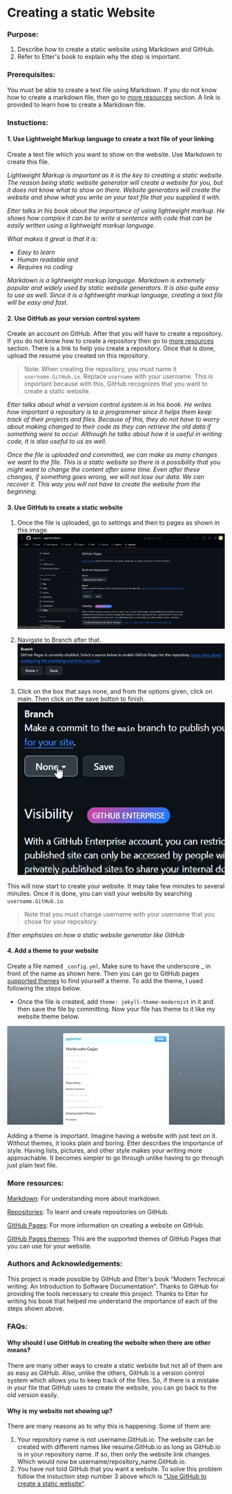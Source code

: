 # Creating a static Website
### Purpose:
1. Describe how to create a static website using Markdown and GitHub.
2. Refer to Etter's book to explain why the step is important.
### Prerequisites:
You must be able to create a text file using Markdown. If you do not know how to create a markdown file, then go to [more resources](#More-resources) section. A link is provided to learn how to create a Markdown file.
### Instuctions:

#### 1. Use Lightweight Markup language to create a text file of your linking
Create a text file which you want to show on the website. Use Markdown to create this file.

*Lightweight Markup is important as it is the key to creating a static website. The reason being static website generator will create a website for you, but it does not know what to show on there. Website generators will create the website and show what you write on your text file that you supplied it with.*

*Etter talks in his book about the importance of using lightweight markup. He shows how complex it can be to write a sentence with code that can be easily written using a lightweight markup language.*

*What makes it great is that it is:* 

* *Easy to learn*
* *Human readable and*
* *Requires no coding*

*Markdown is a lightweight markup language. Markdown is extremely popular and widely used by static website generators. It is also quite easy to use as well. Since it is a lightweight markup language, creating a text file will be easy and fast.*

#### 2. Use GitHub as your version control system

Create an account on GitHub. After that you will have to create a repository. If you do not know how to create a repository then go to [more resources](#More-resources) section. There is a link to help you create a repository. Once that is done, upload the resume you created on this repository.

> Note: When creating the repository, you must name it ```username.GitHub.io```. Replace ```username``` with your username. This is important because with this, GitHub recognizes  that you want to create a static website.

*Etter talks about what a version control system is in his book. He writes how important a repository is to a programmer since it helps them keep track of their projects and files. Because of this, they do not have to worry about making changed to their code as they can retrieve the old data if something were to occur. Although he talks about how it is useful in writing code, it is also useful to us as well.*

*Once the file is uploaded and committed, we can make as many changes we want to the file. This is a static website so there is a possibility that you might want to change the content after some time. Even after these changes, if something goes wrong, we will not lose our data. We can recover it. This way you will not have to create the website from the beginning.*

#### 3. Use GitHub to create a static website

 1. Once the file is uploaded, go to settings and then to pages as shown in this image.
    ![](files_for_README/Twelth.png)

 2. Navigate to Branch after that.
    ![](files_for_README/TwelthBox.png)

 3. Click on the box that says none, and from the options given, click on main. Then click on the save button to finish.
    ![](files_for_README/gif_me.gif)

This will now start to create your website. It may take few minutes to several minutes. Once it is done, you can visit your website by searching ```username.GitHub.io```.
> Note that you must change username with your username that you chose for your repository.

*Etter emphsizes on how a static website generator like GitHub*

#### 4. Add a theme to your website
Create a file named ```_config.yml```. Make sure to have the underscore _ in front of the name as shown here. Then you can go to GitHub pages [supported themes](https://pages.GitHub.com/themes/) to find yourself a theme. To add the theme, I used following the steps below.

 * Once the file is created, add ```theme: jekyll-theme-modernist``` in it and then save the file by committing. Now your file has theme to it like my website theme below.

![](files_for_README/GIFMaker_me.gif)

Adding a theme is important. Imagine having a website with just text on it. Without themes, it looks plain and boring. Etter describes the importance of style. Having lists, pictures, and other style makes your writing more approachable. It becomes simpler to go through unlike having to go through just plain text file.


### More resources:
[Markdown](https://commonmark.org/help/tutorial/): For understanding more about markdown.

[Repositories](https://docs.GitHub.com/en/repositories/creating-and-managing-repositories/quickstart-for-repositories): To learn and create repositories on GitHub.

[GitHub Pages](https://docs.GitHub.com/en/pages/getting-started-with-GitHub-pages/creating-a-GitHub-pages-site): For more information on creating a website on GitHub.

[GitHub Pages themes](https://docs.GitHub.com/en/pages/setting-up-a-GitHub-pages-site-with-jekyll/adding-a-theme-to-your-GitHub-pages-site-using-jekyll): This are the supported themes of GitHub Pages that you can use for your website.


### Authors and Acknowledgements:
This project is made possible by GitHub and Etter's book "Modern Technical writing: An Introduction to Software Documentation". Thanks to GitHub for providing the tools necessary to create this project. Thanks to Etter for writing his book that helped me understand the importance of each of the steps shown above.

### FAQs:
#### Why should I use GitHub in creating the website when there are other means?

There are many other ways to create a static website but not all of them are as easy as GitHub. Also, unlike the others, GitHub is a version control system which allows you to keep track of the files. So, if there is a mistake in your file that GitHub uses to create the website, you can go back to the old version easily.

#### Why is my website not showing up?

There are many reasons as to why this is happening. Some of them are:
    
1. Your repository name is not username.GitHub.io. The website can be created with different names like resume.GitHub.io as long as GitHub.io is in your repository name. If so, then only the website link changes. Which would now be username/repository_name.GitHub.io.
2. You have not told GitHub that you want a website. To solve this problem follow the instuction step number 3 above which is ["Use GitHub to create a static website"](#3-use-GitHub-to-create-a-static-website).
